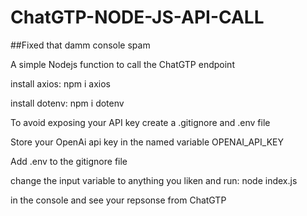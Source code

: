 # ChatGTP-NODE-JS-API-CALL

##Fixed that damm console spam

A simple Nodejs function to call the ChatGTP endpoint

install axios:
npm i axios

install dotenv:
npm i dotenv

To avoid exposing your API key create a .gitignore and .env file

Store your OpenAi api key in the named variable OPENAI_API_KEY

Add .env to the gitignore file

change the input variable to anything you liken and run: 
node index.js 

in the console and see your repsonse from ChatGTP


